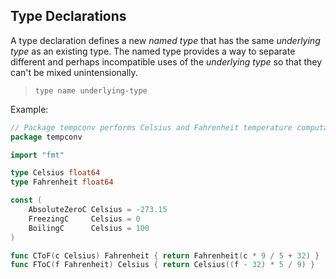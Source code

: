 ## Type Declarations
A type declaration defines a new *named type* that has the same *underlying type* as an existing type. The named type provides a way to separate different and perhaps incompatible uses of the *underlying type* so that they can't be mixed unintensionally.
> `type name underlying-type`

Example:  
```go
// Package tempconv performs Celsius and Fahrenheit temperature computations.
package tempconv

import "fmt"

type Celsius float64
type Fahrenheit float64

const (
    AbsoluteZeroC Celsius = -273.15  
    FreezingC     Celsius = 0
    BoilingC      Celsius = 100
)

func CToF(c Celsius) Fahrenheit { return Fahrenheit(c * 9 / 5 + 32) }
func FToC(f Fahrenheit) Celsius { return Celsius((f - 32) * 5 / 9) }
```